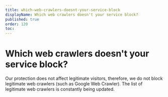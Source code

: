 ```yaml
---
title: which-web-crawlers-doesnt-your-service-block
displayName: Which web crawlers doesn't your service block?
published: true
order: 120
toc:
---
```

# Which web crawlers doesn't your service block?

Our protection does not affect legitimate visitors, therefore, we do not block legitimate web crawlers (such as Google Web Crawler). The list of legitimate web crawlers is constantly being updated.